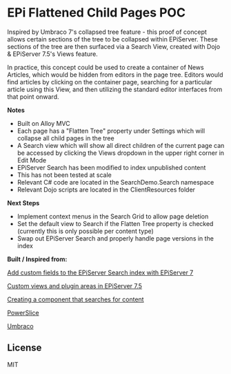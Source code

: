 EPi Flattened Child Pages POC
=========

Inspired by Umbraco 7's collapsed tree feature - this proof of concept allows certain sections of the tree to be collapsed within EPiServer. These sections of the tree are then surfaced via a Search View, created with Dojo & EPiServer 7.5's Views feature.

In practice, this concept could be used to create a container of News Articles, which would be hidden from editors in the page tree. Editors would find articles by clicking on the container page, searching for a particular article using this View, and then utilizing the standard editor interfaces from that point onward. 

**Notes**

  - Built on Alloy MVC
  - Each page has a "Flatten Tree" property under Settings which will collapse all child pages in the tree
  - A Search view which will show all direct children of the current page can be accessed by clicking the Views dropdown in the upper right corner in Edit Mode
  - EPiServer Search has been modified to index unpublished content
  - This has not been tested at scale
  - Relevant C# code are located in the SearchDemo.Search namespace
  - Relevant Dojo scripts are located in the ClientResources folder

**Next Steps**

- Implement context menus in the Search Grid to allow page deletion
- Set the default view to Search if the Flatten Tree property is checked (currently this is only possible per content type)
- Swap out EPiServer Search and properly handle page versions in the index

**Built / Inspired from:**

[Add custom fields to the EPiServer Search index with EPiServer 7](http://tedgustaf.com/blog/2013/4/add-custom-fields-to-the-episerver-search-index-with-episerver-7/)

[Custom views and plugin areas in EPiServer 7.5](http://world.episerver.com/Blogs/Duong-Nguyen/Dates/2013/12/Custom-views-and-plugin-areas-in-EPiServer-75/)

[Creating a component that searches for content](http://world.episerver.com/Blogs/Linus-Ekstrom/Dates/2012/11/Creating-a-component-that-searches-for-content/)

[PowerSlice](http://joelabrahamsson.com/powerslice/ "PowerSlice")

[Umbraco](http://umbraco.com/ "Umbraco")

License
----

MIT